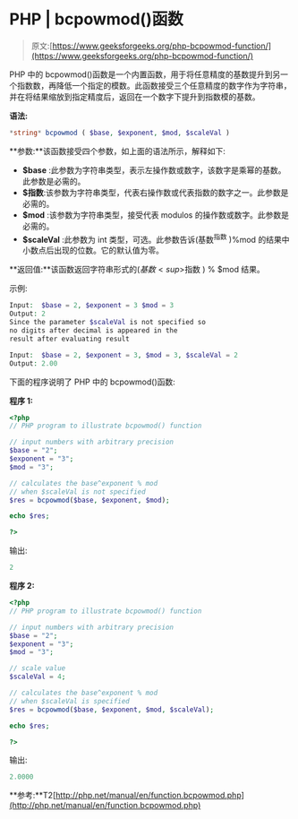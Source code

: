 # PHP | bcpowmod()函数

> 原文:[https://www.geeksforgeeks.org/php-bcpowmod-function/](https://www.geeksforgeeks.org/php-bcpowmod-function/)

PHP 中的 bcpowmod()函数是一个内置函数，用于将任意精度的基数提升到另一个指数数，再降低一个指定的模数。此函数接受三个任意精度的数字作为字符串，并在将结果缩放到指定精度后，返回在一个数字下提升到指数模的基数。

**语法:**

```php
*string* bcpowmod ( $base, $exponent, $mod, $scaleVal )
```

**参数:**该函数接受四个参数，如上面的语法所示，解释如下:

*   **$base** :此参数为字符串类型，表示左操作数或数字，该数字是乘幂的基数。此参数是必需的。
*   **$指数**:该参数为字符串类型，代表右操作数或代表指数的数字之一。此参数是必需的。
*   **$mod** :该参数为字符串类型，接受代表 modulos 的操作数或数字。此参数是必需的。
*   **$scaleVal** :此参数为 int 类型，可选。此参数告诉(基数<sup>指数</sup> )%mod 的结果中小数点后出现的位数。它的默认值为零。

**返回值:**该函数返回字符串形式的$(基数<sup>$指数</sup> ) % $mod 结果。

示例:

```php
Input:  $base = 2, $exponent = 3 $mod = 3
Output: 2
Since the parameter $scaleVal is not specified so
no digits after decimal is appeared in the 
result after evaluating result

Input:  $base = 2, $exponent = 3, $mod = 3, $scaleVal = 2
Output: 2.00

```

下面的程序说明了 PHP 中的 bcpowmod()函数:

**程序 1:**

```php
<?php
// PHP program to illustrate bcpowmod() function

// input numbers with arbitrary precision
$base = "2";
$exponent = "3"; 
$mod = "3";

// calculates the base^exponent % mod
// when $scaleVal is not specified
$res = bcpowmod($base, $exponent, $mod);

echo $res;

?>
```

输出:

```php
2

```

**程序 2:**

```php
<?php
// PHP program to illustrate bcpowmod() function

// input numbers with arbitrary precision
$base = "2";
$exponent = "3";
$mod = "3";

// scale value
$scaleVal = 4;

// calculates the base^exponent % mod
// when $scaleVal is specified 
$res = bcpowmod($base, $exponent, $mod, $scaleVal); 

echo $res;

?>
```

输出:

```php
2.0000

```

**参考:**T2[http://php.net/manual/en/function.bcpowmod.php](http://php.net/manual/en/function.bcpowmod.php)